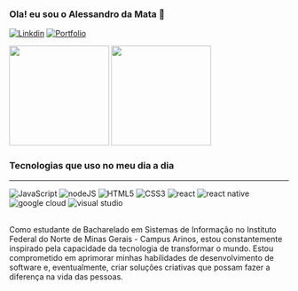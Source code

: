 ### Ola! eu sou o Alessandro da Mata 👋
[![Linkdin](https://img.shields.io/badge/LinkedIn-0077B5?style=for-the-badge&logo=linkedin&logoColor=white)](https://github.com/Alessandro021) [![Portfolio](https://img.shields.io/badge/website-000000?style=for-the-badge&logo=About.me&logoColor=white)](https://github.com/Alessandro021)

<div>
    <img height="180em" src="https://github-readme-stats.vercel.app/api?username=Alessandro021&show_icons=true&theme=radical" />
    <img height="180em" src="https://github-readme-stats.vercel.app/api/top-langs/?username=Alessandro021&layout=compact&langs_count=10&theme=dracula" />
</div>

<!--
![Alessandro GitHub status](https://github-readme-stats.vercel.app/api?username=Alessandro021&show_icons=true&theme=radical)

[![Top Langs](https://github-readme-stats.vercel.app/api/top-langs/?username=Alessandro021&Compact-layout=true)](https://github.com/Alessandro021/github-readme-stats)
-->

### Tecnologias que uso no meu dia a dia

<div style="display: inline_block"><hr/>
    <img aling="center" alt="JavaScript" src="https://img.shields.io/badge/JavaScript-F7DF1E?style=for-the-badge&logo=javascript&logoColor=black" />
    <img aling="center" alt="nodeJS" src="https://img.shields.io/badge/Node.js-43853D?style=for-the-badge&logo=node.js&logoColor=white" />
    <img aling="center" alt="HTML5" src="https://img.shields.io/badge/HTML5-E34F26?style=for-the-badge&logo=html5&logoColor=white" />
    <img aling="center" alt="CSS3" src="https://img.shields.io/badge/CSS3-1572B6?style=for-the-badge&logo=css3&logoColor=white" />
    <img aling="center" alt="react" src="https://img.shields.io/badge/React-20232A?style=for-the-badge&logo=react&logoColor=61DAFB" />
    <img aling="center" alt="react native" src="https://img.shields.io/badge/React_Native-20232A?style=for-the-badge&logo=react&logoColor=61DAFB" />
    <img aling="center" alt="google cloud"" src="https://img.shields.io/badge/Google_Cloud-4285F4?style=for-the-badge&logo=google-cloud&logoColor=white" />
    <img aling="center" alt="visual studio" src="https://img.shields.io/badge/Visual_Studio-5C2D91?style=for-the-badge&logo=visual%20studio&logoColor=white" />
</div><br/>

Como estudante de Bacharelado em Sistemas de Informação no Instituto Federal do Norte de Minas Gerais - Campus Arinos, estou constantemente inspirado pela capacidade da tecnologia de transformar o mundo. Estou comprometido em aprimorar minhas habilidades de desenvolvimento de software e, eventualmente, criar soluções criativas que possam fazer a diferença na vida das pessoas.

<!-- Com sede por conhecimento e inovação, estou sempre em busca de novas tecnologias para desenvolver aplicativos móveis incríveis, utilizando as habilidades adquiridas em meu curso de bacharelado em Sistemas de Informação no Instituto Federal do Norte de Minas Gerais - Campus Arinos, e me aprimorando em ferramentas como Expo e React Native. -->


<!-- https://emojipedia.org/ -->
<!-- https://dev.to/envoy_/150-badges-for-github-pnk -->

